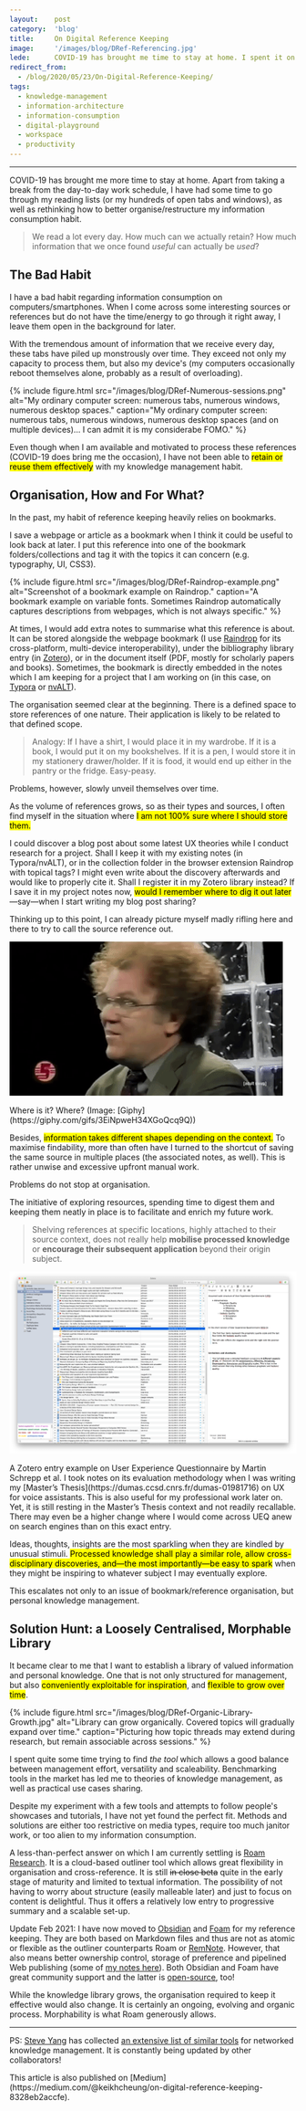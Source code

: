 ```yaml
---
layout:    post
category:  'blog'
title:     On Digital Reference Keeping
image:     '/images/blog/DRef-Referencing.jpg'
lede:      COVID-19 has brought me time to stay at home. I spent it on improving my digital reference-keeping habit.
redirect_from:
  - /blog/2020/05/23/On-Digital-Reference-Keeping/
tags:
  - knowledge-management
  - information-architecture
  - information-consumption
  - digital-playground
  - workspace
  - productivity
---
```


-------

COVID-19 has brought me more time to stay at home. Apart from taking a break from the day-to-day work schedule, I have had some time to go through my reading lists (or my hundreds of open tabs and windows), as well as rethinking how to better organise/restructure my information consumption habit.

> We read a lot every day. How much can we actually retain? How much information that we once found *useful* can actually be *used*?

## The Bad Habit

I have a bad habit regarding information consumption on computers/smartphones. When I come across some interesting sources or references but do not have the time/energy to go through it right away, I leave them open in the background for later.

With the tremendous amount of information that we receive every day, these tabs have piled up monstrously over time. They exceed not only my capacity to process them, but also my device's (my computers occasionally reboot themselves alone, probably as a result of overloading).

{% include figure.html
    src="/images/blog/DRef-Numerous-sessions.png"
    alt="My ordinary computer screen: numerous tabs, numerous windows, numerous desktop spaces."
    caption="My ordinary computer screen: numerous tabs, numerous windows, numerous desktop spaces (and on multiple devices)… I can admit it is my considerabe FOMO."
%}

Even though when I am available and motivated to process these references (COVID-19 does bring me the occasion), I have not been able to <mark>retain or reuse them effectively</mark> with my knowledge management habit.

## Organisation, How and For What?

In the past, my habit of reference keeping heavily relies on bookmarks.

I save a webpage or article as a bookmark when I think it could be useful to look back at later. I put this reference into one of the bookmark folders/collections and tag it with the topics it can concern (e.g. typography, UI, CSS3).

{% include figure.html
    src="/images/blog/DRef-Raindrop-example.png"
    alt="Screenshot of a bookmark example on Raindrop."
    caption="A bookmark example on variable fonts. Sometimes Raindrop automatically captures descriptions from webpages, which is not always specific."
%}

At times, I would add extra notes to summarise what this reference is about. It can be stored alongside the webpage bookmark (I use [Raindrop](https://raindrop.io/) for its cross-platform, multi-device interoperability), under the bibliography library entry (in [Zotero](https://www.zotero.org/)), or in the document itself (PDF, mostly for scholarly papers and books). Sometimes, the bookmark is directly embedded in the notes which I am keeping for a project that I am working on (in this case, on [Typora](https://typora.io/) or [nvALT](https://brettterpstra.com/projects/nvalt/)).

The organisation seemed clear at the beginning. There is a defined space to store references of one nature. Their application is likely to be related to that defined scope.

> Analogy: If I have a shirt, I would place it in my wardrobe. If it is a book, I would put it on my bookshelves. If it is a pen, I would store it in my stationery drawer/holder. If it is food, it would end up either in the pantry or the fridge. Easy-peasy.

Problems, however, slowly unveil themselves over time.

As the volume of references grows, so as their types and sources, I often find myself in the situation where <mark>I am not 100% sure where I should store them.</mark>

I could discover a blog post about some latest UX theories while I conduct research for a project. Shall I keep it with my existing notes (in Typora/nvALT), or in the collection folder in the browser extension Raindrop with topical tags? I might even write about the discovery afterwards and would like to properly cite it. Shall I register it in my Zotero library instead? If I save it in my project notes now, <mark>would I remember where to dig it out later</mark>—say—when I start writing my blog post sharing?

Thinking up to this point, I can already picture myself madly rifling here and there to try to call the source reference out.

![GIF: confused and looking incessantly around.](/images/blog/DRef-Where-is-it.gif)
<div class="extras cap" markdown="1">
Where is it? Where? (Image: [Giphy](https://giphy.com/gifs/3EiNpweH34XGoQcq9Q))
</div>

Besides, <mark>information takes different shapes depending on the context.</mark> To maximise findability, more than often have I turned to the shortcut of saving the same source in multiple places (the associated notes, as well). This is rather unwise and excessive upfront manual work.

Problems do not stop at organisation.

The initiative of exploring resources, spending time to digest them and keeping them neatly in place is to facilitate and enrich my future work.

> Shelving references at specific locations, highly attached to their source context, does not really help **mobilise processed knowledge** or **encourage their subsequent application** beyond their origin subject.

![Screenshot of my Zotero bibliography library.](/images/blog/DRef-Zotero-example.png)
<div class="extras cap" markdown="1">
A Zotero entry example on User Experience Questionnaire by Martin Schrepp et al. I took notes on its evaluation methodology when I was writing my [Master’s Thesis](https://dumas.ccsd.cnrs.fr/dumas-01981716) on UX for voice assistants. This is also useful for my professional work later on. Yet, it is still resting in the Master’s Thesis context and not readily recallable. There may even be a higher change where I would come across UEQ anew on search engines than on this exact entry.
</div>

Ideas, thoughts, insights are the most sparkling when they are kindled by unusual stimuli. <mark>Processed knowledge shall play a similar role, allow cross-disciplinary discoveries, and—the most importantly—be easy to spark</mark> when they might be inspiring to whatever subject I may eventually explore.

This escalates not only to an issue of bookmark/reference organisation, but personal knowledge management.

## Solution Hunt: a Loosely Centralised, Morphable Library

It became clear to me that I want to establish a library of valued information and personal knowledge. One that is not only structured for management, but also <mark>conveniently exploitable for inspiration</mark>, and <mark>flexible to grow over time</mark>.

{% include figure.html
    src="/images/blog/DRef-Organic-Library-Growth.jpg"
    alt="Library can grow organically. Covered topics will gradually expand over time."
    caption="Picturing how topic threads may extend during research, but remain associable across sessions."
%}

I spent quite some time trying to find <i>the tool</i> which allows a good balance between management effort, versatility and scaleability. Benchmarking tools in the market has led me to theories of knowledge management, as well as practical use cases sharing.

Despite my experiment with a few tools and attempts to follow people's showcases and tutorials, I have not yet found the perfect fit. Methods and solutions are either too restrictive on media types, require too much janitor work, or too alien to my information consumption.

A less-than-perfect answer on which I am currently settling is [Roam Research](https://roamresearch.com/). It is a cloud-based outliner tool which allows great flexibility in organisation and cross-reference. It is still ~~in close beta~~ quite in the early stage of maturity and limited to textual information. The possibility of not having to worry about structure (easily malleable later) and just to focus on content is delightful. Thus it offers a relatively low entry to progressive summary and a scalable set-up.

Update Feb 2021: I have now moved to [Obsidian](https://obsidian.md/) and [Foam](https://foambubble.github.io/foam/) for my reference keeping. They are both based on Markdown files and thus are not as atomic or flexible as the outliner counterparts Roam or [RemNote](https://www.remnote.io/). However, that also means better ownership control, storage of preference and pipelined Web publishing (some of [my notes here](https://notes.keikhcheung.com/)). Both Obsidian and Foam have great community support and the latter is [open-source](https://github.com/foambubble/foam), too!

While the knowledge library grows, the organisation required to keep it effective would also change. It is certainly an ongoing, evolving and organic process. Morphability is what Roam generously allows.

-------

PS: [Steve Yang](https://twitter.com/Steve_Yang331) has collected [an extensive list of similar tools](https://www.notion.so/Artificial-Brain-Networked-notebook-app-a131b468fc6f43218fb8105430304709) for networked knowledge management. It is constantly being updated by other collaborators!

<div class="extras" markdown="1">
This article is also published on [Medium](https://medium.com/@keikhcheung/on-digital-reference-keeping-8328eb2accfe).
</div>